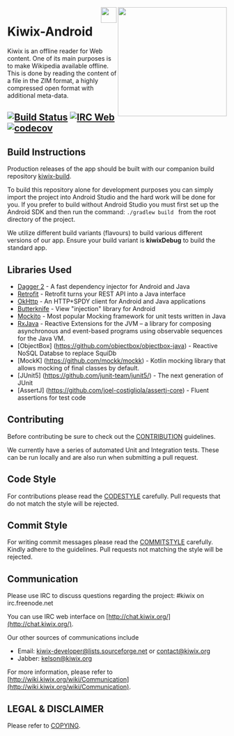 <img src="https://github.com/kiwix/kiwix-android/blob/master/Kiwix_icon_transparent_512x512.png" align="right" height='250' />
<a href="https://play.google.com/store/apps/details?id=org.kiwix.kiwixmobile" target='_blank' align="right">
  <img align="right" height="36" src="https://play.google.com/intl/en/badges/images/badge_new.png" />
</a>

# Kiwix-Android

Kiwix is an offline reader for Web content. One of its main purposes is to make Wikipedia available offline. This is done by reading the content of a file in the ZIM format, a highly compressed open format with additional meta-data.

[![Build Status](https://travis-ci.org/kiwix/kiwix-android.svg?branch=master)](https://travis-ci.org/kiwix/kiwix-android)
[![IRC Web](https://img.shields.io/badge/chat-on%20freenode-brightgreen.svg)](http://chat.kiwix.org)
[![codecov](https://codecov.io/gh/kiwix/kiwix-android/branch/master/graph/badge.svg)](https://codecov.io/gh/kiwix/kiwix-android)
---

## Build Instructions

Production releases of the app should be built with our companion build repository [kiwix-build](https://github.com/kiwix/kiwix-build).

To build this repository alone for development purposes you can simply import the project into Android Studio and the hard work will be done for you. If you prefer to build without Android Studio you must first set up the Android SDK and then run the command: ```./gradlew build ``` from the root directory of the project.

We utilize different build variants (flavours) to build various different versions of our app. Ensure your build variant is **kiwixDebug** to build the standard app.

## Libraries Used

- [Dagger 2](https://github.com/google/dagger) - A fast dependency injector for Android and Java
- [Retrofit](http://square.github.io/retrofit/) - Retrofit turns your REST API into a Java interface
- [OkHttp](https://github.com/square/okhttp) - An HTTP+SPDY client for Android and Java applications
- [Butterknife](http://jakewharton.github.io/butterknife/) - View "injection" library for Android
- [Mockito](https://github.com/mockito/mockito) - Most popular Mocking framework for unit tests written in Java
- [RxJava](https://github.com/ReactiveX/RxJava) - Reactive Extensions for the JVM – a library for composing asynchronous and event-based programs using observable sequences for the Java VM.
- [ObjectBox] (https://github.com/objectbox/objectbox-java) - Reactive NoSQL Databse to replace SquiDb
- [MockK] (https://github.com/mockk/mockk) - Kotlin mocking library that allows mocking of final classes by default.
- [JUnit5] (https://github.com/junit-team/junit5/) - The next generation of JUnit
- [AssertJ] (https://github.com/joel-costigliola/assertj-core) - Fluent assertions for test code

## Contributing

Before contributing be sure to check out the [CONTRIBUTION](https://github.com/kiwix/kiwix-android/blob/master/CONTRIBUTING.md) guidelines.

We currently have a series of automated Unit and Integration tests. These can be run locally and are also run when submitting a pull request.

## Code Style
For contributions please read the [CODESTYLE](docs/codestyle.md) carefully. Pull requests that do not match the style will be rejected.

## Commit Style
For writing commit messages please read the [COMMITSTYLE](docs/commitstyle.md) carefully. Kindly adhere to the guidelines. Pull requests not matching the style will be rejected.  

## Communication

Please use IRC to discuss questions regarding the project: #kiwix on irc.freenode.net

You can use IRC web interface on [http://chat.kiwix.org/](http://chat.kiwix.org/).

Our other sources of communications include

- Email: kiwix-developer@lists.sourceforge.net or contact@kiwix.org
- Jabber: kelson@kiwix.org

For more information, please refer to [http://wiki.kiwix.org/wiki/Communication](http://wiki.kiwix.org/wiki/Communication).


## LEGAL & DISCLAIMER

Please refer to [COPYING](COPYING).
